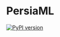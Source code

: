 PersiaML
======

[![PyPI version](https://badge.fury.io/py/persia.svg)](https://badge.fury.io/py/persia)
